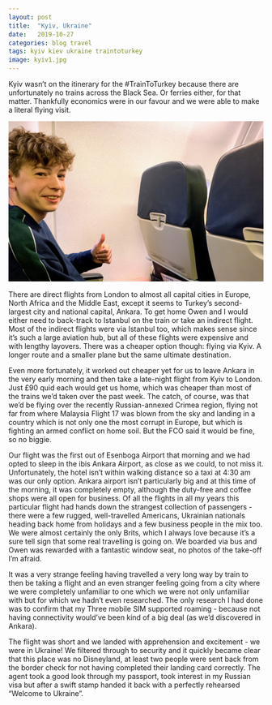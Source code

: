 ```yaml
---
layout: post
title:  "Kyiv, Ukraine"
date:   2019-10-27
categories: blog travel
tags: kyiv kiev ukraine traintoturkey
image: kyiv1.jpg
---
```


Kyiv wasn’t on the itinerary for the #TrainToTurkey because there are unfortunately no trains across the Black Sea. Or ferries either, for that matter. Thankfully economics were in our favour and we were able to make a literal flying visit. 

![alt text](/assets/img/kyiv2.jpg "Owen on a plane")

There are direct flights from London to almost all capital cities in Europe, North Africa and the Middle East, except it seems to Turkey’s second-largest city and national capital, Ankara. To get home Owen and I would either need to back-track to Istanbul on the train or take an indirect flight. Most of the indirect flights were via Istanbul too, which makes sense since it’s such a large aviation hub, but all of these flights were expensive and with lengthy layovers. There was a cheaper option though: flying via Kyiv. A longer route and a smaller plane but the same ultimate destination.

Even more fortunately, it worked out cheaper yet for us to leave Ankara in the very early morning and then take a late-night flight from Kyiv to London. Just £90 quid each would get us home, which was cheaper than most of the trains we’d taken over the past week. The catch, of course, was that we’d be flying over the recently Russian-annexed Crimea region, flying not far from where Malaysia Flight 17 was blown from the sky and landing in a country which is not only one the most corrupt in Europe, but which is fighting an armed conflict on home soil. But the FCO said it would be fine, so no biggie.

Our flight was the first out of Esenboga Airport that morning and we had opted to sleep in the ibis Ankara Airport, as close as we could, to not miss it. Unfortunately, the hotel isn’t within walking distance so a taxi at 4:30 am was our only option. Ankara airport isn’t particularly big and at this time of the morning, it was completely empty, although the duty-free and coffee shops were all open for business. Of all the flights in all my years this particular flight had hands down the strangest collection of passengers - there were a few rugged, well-travelled Americans, Ukrainian nationals heading back home from holidays and a few business people in the mix too. We were almost certainly the only Brits, which I always love because it’s a sure tell sign that some real travelling is going on. We boarded via bus and Owen was rewarded with a fantastic window seat, no photos of the take-off I’m afraid.

It was a very strange feeling having travelled a very long way by train to then be taking a flight and an even stranger feeling going from a city where we were completely unfamiliar to one which we were not only unfamiliar with but for which we hadn’t even researched. The only research I had done was to confirm that my Three mobile SIM supported roaming - because not having connectivity would’ve been kind of a big deal (as we’d discovered in Ankara). 

The flight was short and we landed with apprehension and excitement - we were in Ukraine! We filtered through to security and it quickly became clear that this place was no Disneyland, at least two people were sent back from the border check for not having completed their landing card correctly. The agent took a good look through my passport, took interest in my Russian visa but after a swift stamp handed it back with a perfectly rehearsed “Welcome to Ukraine”. 

